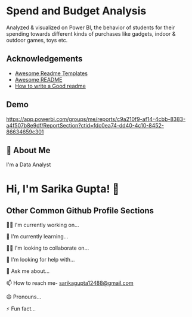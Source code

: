 
# Spend and Budget Analysis

Analyzed & visualized on Power BI, the behavior of students for their spending towards different kinds of purchases like gadgets, indoor & outdoor games, toys etc.


## Acknowledgements

 - [Awesome Readme Templates](https://awesomeopensource.com/project/elangosundar/awesome-README-templates)
 - [Awesome README](https://github.com/matiassingers/awesome-readme)
 - [How to write a Good readme](https://bulldogjob.com/news/449-how-to-write-a-good-readme-for-your-github-project)


## Demo
https://app.powerbi.com/groups/me/reports/c9a210f9-af14-4cbb-8383-a4f507b8e9df/ReportSection?ctid=fdc0ea74-dd40-4c10-8452-86634659c301



## 🚀 About Me
I'm a Data Analyst


# Hi, I'm Sarika Gupta! 👋


## Other Common Github Profile Sections
👩‍💻 I'm currently working on...

🧠 I'm currently learning...

👯‍♀️ I'm looking to collaborate on...

🤔 I'm looking for help with...

💬 Ask me about...

📫 How to reach me- sarikagupta12488@gmail.com

😄 Pronouns...

⚡️ Fun fact...

